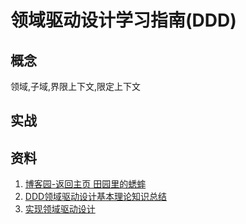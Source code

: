 # 领域驱动设计学习指南(DDD)
## 概念
领域,子域,界限上下文,限定上下文
## 实战
## 资料
1. [博客园-返回主页 田园里的蟋蟀](https://www.cnblogs.com/xishuai/category/572887.html)
1. [DDD领域驱动设计基本理论知识总结](http://www.cnblogs.com/netfocus/archive/2011/10/10/2204949.html)
2. [实现领域驱动设计](chrome-extension://oemmndcbldboiebfnladdacbdfmadadm/file:///D:/BaiduNetdiskDownload/%E9%A2%86%E5%9F%9F%E9%A9%B1%E5%8A%A8%E8%AE%BE%E8%AE%A1/%E5%AE%9E%E7%8E%B0%E9%A2%86%E5%9F%9F%E9%A9%B1%E5%8A%A8%E8%AE%BE%E8%AE%A1.pdf)

